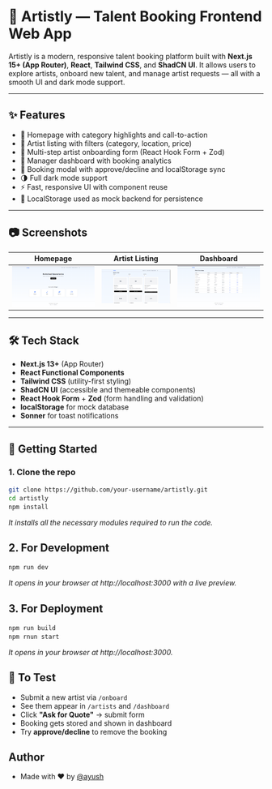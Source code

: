 # 🎨 Artistly — Talent Booking Frontend Web App

Artistly is a modern, responsive talent booking platform built with **Next.js 15+ (App Router)**, **React**, **Tailwind CSS**, and **ShadCN UI**. It allows users to explore artists, onboard new talent, and manage artist requests — all with a smooth UI and dark mode support.

---

## ✨ Features

- 🌟 Homepage with category highlights and call-to-action
- 🎤 Artist listing with filters (category, location, price)
- 📝 Multi-step artist onboarding form (React Hook Form + Zod)
- 🧮 Manager dashboard with booking analytics
- 🧾 Booking modal with approve/decline and localStorage sync
- 🌗 Full dark mode support
- ⚡ Fast, responsive UI with component reuse
- 💾 LocalStorage used as mock backend for persistence

---

## 📷 Screenshots

| Homepage | Artist Listing | Dashboard |
|---------|----------------|-----------|
| ![Home](./screenshots/home.png) | ![Listing](./screenshots/listing.png) | ![Dashboard](./screenshots/dashboard.png) |

---

## 🛠 Tech Stack

- **Next.js 13+** (App Router)
- **React Functional Components**
- **Tailwind CSS** (utility-first styling)
- **ShadCN UI** (accessible and themeable components)
- **React Hook Form** + **Zod** (form handling and validation)
- **localStorage** for mock database
- **Sonner** for toast notifications

---

## 🚀 Getting Started

### 1. Clone the repo

```bash
git clone https://github.com/your-username/artistly.git
cd artistly
npm install
```
*It installs all the necessary modules required to run the code.*
## 2. For Development
```bash
npm run dev
```
*It opens in your browser at http://localhost:3000 with a live preview.*
## 3. For Deployment 

```bash
npm run build
npm rnun start
```
*It opens in your browser at http://localhost:3000.*
## 🧪 To Test
- Submit a new artist via ```/onboard```
- See them appear in ```/artists``` and ```/dashboard```
- Click **"Ask for Quote"** → submit form
- Booking gets stored and shown in dashboard
- Try **approve/decline** to remove the booking

## Author

- Made with ❤️ by  [@ayush](https://www.github.com/ayushdasgupta)
